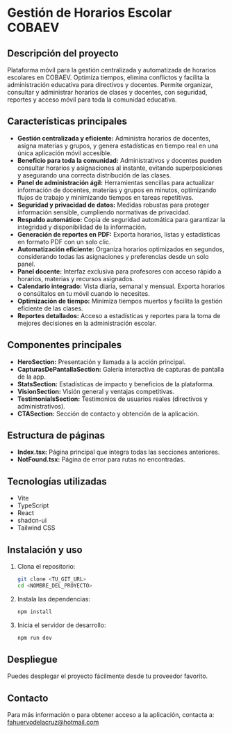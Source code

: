 # Gestión de Horarios Escolar COBAEV

## Descripción del proyecto

Plataforma móvil para la gestión centralizada y automatizada de horarios escolares en COBAEV. Optimiza tiempos, elimina conflictos y facilita la administración educativa para directivos y docentes. Permite organizar, consultar y administrar horarios de clases y docentes, con seguridad, reportes y acceso móvil para toda la comunidad educativa.

## Características principales

- **Gestión centralizada y eficiente:** Administra horarios de docentes, asigna materias y grupos, y genera estadísticas en tiempo real en una única aplicación móvil accesible.
- **Beneficio para toda la comunidad:** Administrativos y docentes pueden consultar horarios y asignaciones al instante, evitando superposiciones y asegurando una correcta distribución de las clases.
- **Panel de administración ágil:** Herramientas sencillas para actualizar información de docentes, materias y grupos en minutos, optimizando flujos de trabajo y minimizando tiempos en tareas repetitivas.
- **Seguridad y privacidad de datos:** Medidas robustas para proteger información sensible, cumpliendo normativas de privacidad.
- **Respaldo automático:** Copia de seguridad automática para garantizar la integridad y disponibilidad de la información.
- **Generación de reportes en PDF:** Exporta horarios, listas y estadísticas en formato PDF con un solo clic.
- **Automatización eficiente:** Organiza horarios optimizados en segundos, considerando todas las asignaciones y preferencias desde un solo panel.
- **Panel docente:** Interfaz exclusiva para profesores con acceso rápido a horarios, materias y recursos asignados.
- **Calendario integrado:** Vista diaria, semanal y mensual. Exporta horarios o consúltalos en tu móvil cuando lo necesites.
- **Optimización de tiempo:** Minimiza tiempos muertos y facilita la gestión eficiente de las clases.
- **Reportes detallados:** Acceso a estadísticas y reportes para la toma de mejores decisiones en la administración escolar.

## Componentes principales

- **HeroSection:** Presentación y llamada a la acción principal.
- **CapturasDePantallaSection:** Galería interactiva de capturas de pantalla de la app.
- **StatsSection:** Estadísticas de impacto y beneficios de la plataforma.
- **VisionSection:** Visión general y ventajas competitivas.
- **TestimonialsSection:** Testimonios de usuarios reales (directivos y administrativos).
- **CTASection:** Sección de contacto y obtención de la aplicación.

## Estructura de páginas

- **Index.tsx:** Página principal que integra todas las secciones anteriores.
- **NotFound.tsx:** Página de error para rutas no encontradas.

## Tecnologías utilizadas

- Vite
- TypeScript
- React
- shadcn-ui
- Tailwind CSS

## Instalación y uso

1. Clona el repositorio:
   ```sh
   git clone <TU_GIT_URL>
   cd <NOMBRE_DEL_PROYECTO>
   ```
2. Instala las dependencias:
   ```sh
   npm install
   ```
3. Inicia el servidor de desarrollo:
   ```sh
   npm run dev
   ```

## Despliegue

Puedes desplegar el proyecto fácilmente desde tu proveedor favorito.

## Contacto

Para más información o para obtener acceso a la aplicación, contacta a: fahuervodelacruz@hotmail.com
